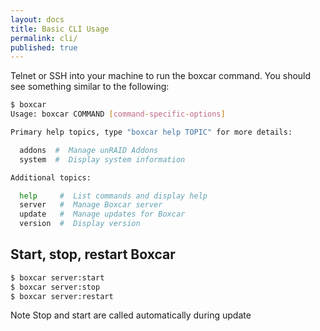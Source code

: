```yaml
---
layout: docs
title: Basic CLI Usage
permalink: cli/
published: true
---
```


Telnet or SSH into your machine to run the boxcar command. You should see something similar to the following:

```bash
$ boxcar
Usage: boxcar COMMAND [command-specific-options]

Primary help topics, type "boxcar help TOPIC" for more details:

  addons  #  Manage unRAID Addons
  system  #  Display system information

Additional topics:

  help     #  List commands and display help
  server   #  Manage Boxcar server
  update   #  Manage updates for Boxcar
  version  #  Display version
```

## Start, stop, restart Boxcar

```bash
$ boxcar server:start
$ boxcar server:stop
$ boxcar server:restart
```
<span class="label label-info">Note</span> Stop and start are called automatically during update

